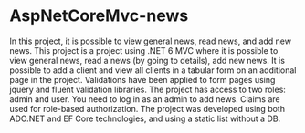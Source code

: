 # AspNetCoreMvc-news
In this project, it is possible to view general news, read news, and add new news. 
This project is a project using .NET 6 MVC where it is possible to view general news, read a news (by going to details), add new news. It is possible to add a client and view all clients in a tabular form on an additional page in the project. 
Validations have been applied to form pages using jquery and fluent validation libraries. 
The project has access to two roles: admin and user. You need to log in as an admin to add news. Claims are used for role-based authorization.
The project was developed using both ADO.NET and EF Core technologies, and using a static list without a DB.
